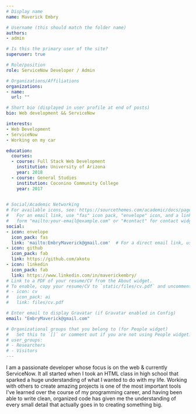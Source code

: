 ```yaml
---
# Display name
name: Maverick Embry

# Username (this should match the folder name)
authors:
- admin

# Is this the primary user of the site?
superuser: true

# Role/position
role: ServiceNow Developer / Admin

# Organizations/Affiliations
organizations:
- name: 
  url: ""

# Short bio (displayed in user profile at end of posts)
bio: Web development && ServiceNow

interests:
- Web Development
- ServiceNow
- Working on my car

education:
  courses:
  - course: Full Stack Web Development
    institution: University of Arizona
    year: 2018
  - course: General Studies
    institution: Coconino Community College
    year: 2017
  

# Social/Academic Networking
# For available icons, see: https://sourcethemes.com/academic/docs/page-builder/#icons
#   For an email link, use "fas" icon pack, "envelope" icon, and a link in the
#   form "mailto:your-email@example.com" or "#contact" for contact widget.
social:
- icon: envelope
  icon_pack: fas
  link: 'mailto:EmbryMaverick@gmail.com'  # For a direct email link, use "mailto:test@example.org".
- icon: github
  icon_pack: fab
  link: https://github.com/akotu
- icon: linkedin
  icon_pack: fab
  link: https://www.linkedin.com/in/maverickembry/
# Link to a PDF of your resume/CV from the About widget.
# To enable, copy your resume/CV to `static/files/cv.pdf` and uncomment the lines below.
# - icon: cv
#   icon_pack: ai
#   link: files/cv.pdf

# Enter email to display Gravatar (if Gravatar enabled in Config)
email: "EmbryMaverick@gmail.com"

# Organizational groups that you belong to (for People widget)
#   Set this to `[]` or comment out if you are not using People widget.
# user_groups:
# - Researchers
# - Visitors
---
```


I am a passionate developer whose focus is on the web & currently ServiceNow. It all started when I took an HTML class in high school that sparked a huge understanding of what I wanted to do with my life. Working with others to create amazing projects is one of the most important tools I've learned over the course of my programming career, and having been able to write clean, organized code has given me the understanding of every small detail that actually goes in to creating something big.